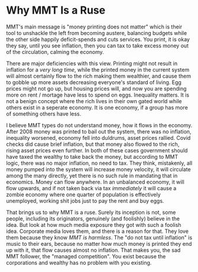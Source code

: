 # Why MMT Is a Ruse

MMT's main message is "money printing does not matter" which is their
tool to unshackle the left from becoming austere, balancing budgets
while the other side happily deficit-spends and cuts services. You
print, it is okay they say, until you see inflation, then you can tax
to take excess money out of the circulation, calming the economy.

There are major deficiencies with this view. Printing might not result
in inflation for a *very long time*, while the printed money in the
current system will almost certainly flow to the rich making them
wealthier, and cause them to gobble up more assets decreasing
everyone's standard of living.  Egg prices might not go up, but
housing prices will, and now you are spending more on rent / mortage
have less to spend on eggs. Inequality matters. It is not a benign
concept where the rich lives in their own gated world while others
exist in a seperate economy. It is one economy, if a group has more of
something others have less.

I believe MMT types do not understand money, how it flows in the
economy. After 2008 money was printed to bail out the system, there
was no inflation, inequality worsened, economy fell into duldrums,
asset prices rallied. Covid checks did cause brief inflation, but that
money also flowed to the rich, rising asset prices even further. In
both of these cases government should have taxed the wealthy to take
back the money, but according to MMT logic, there was no major
inflation, no need to tax. They think, mistakenly, all money pumped
into the system will increase money velocity, it will circulate among
the many directly, yet there is no such rule in mandating that in
economics. Money can flow anywhere. In an unbalanced economy, it will
flow upwards, and if not taken back via tax *immediately* it will
cause a zombie economy where one quarter of population is effectively
unemployed, working shit jobs just to pay the rent and buy eggs.

That brings us to why MMT is a ruse. Surely its inception is not, some
people, including its originators, genuinely (and foolishly) believe
in the idea. But look at how much media exposure they got with such a
foolish idea. Corporate media loves them, and there is a reason for
that. They love them because they know *MMT is harmless*. The "do not
tax until inflation" is music to their ears, because no matter how
much money is printed they end up with it, that flow causes almost no
inflation. That makes you, the sad MMT follower, the "managed
competition". You exist because the corporations and wealthy has no
problem with you existing.
